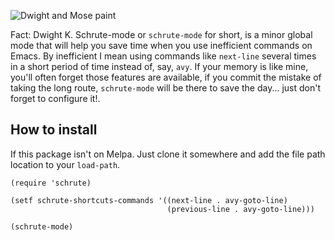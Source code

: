 ![Dwight and Mose paint](http://i.imgur.com/wgcq9Mk.jpg)

Fact: Dwight K. Schrute-mode or `schrute-mode` for short, is a minor global mode that will help you save time when you use inefficient commands on Emacs. By inefficient I mean using commands like `next-line` several times in a short period of time instead of, say, `avy`. If your memory is like mine, you'll often forget those features are available, if you commit the mistake of taking the long route, `schrute-mode` will be there to save the day... just don't forget to configure it!.

## How to install

If this package isn't on Melpa. Just clone it somewhere and add the file path location to your `load-path`.

    (require 'schrute)

    (setf schrute-shortcuts-commands '((next-line . avy-goto-line)
                                       (previous-line . avy-goto-line)))

    (schrute-mode)
